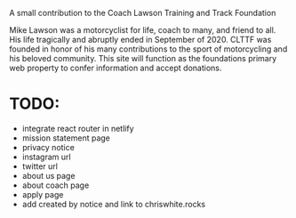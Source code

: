 A small contribution to the Coach Lawson Training and Track Foundation

Mike Lawson was a motorcyclist for life, coach to many, and friend to all. His life tragically and abruptly ended in September of 2020. CLTTF was founded in honor of his many contributions to the sport of motorcycling and his beloved community. This site will function as the foundations primary web property to confer information and accept donations.

# TODO:

- integrate react router in netlify
- mission statement page
- privacy notice
- instagram url
- twitter url
- about us page
- about coach page
- apply page
- add created by notice and link to chriswhite.rocks
